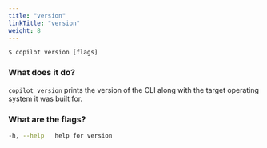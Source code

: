 ```yaml
---
title: "version"
linkTitle: "version"
weight: 8
---
```


```
$ copilot version [flags]
```

### What does it do?
`copilot version` prints the version of the CLI along with the target operating system it was built for.

### What are the flags?
```bash
-h, --help   help for version
```
